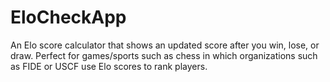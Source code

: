 # EloCheckApp
An Elo score calculator that shows an updated score after you win, lose, or draw. Perfect for games/sports such as chess in which organizations such as FIDE or USCF use Elo scores to rank players.
